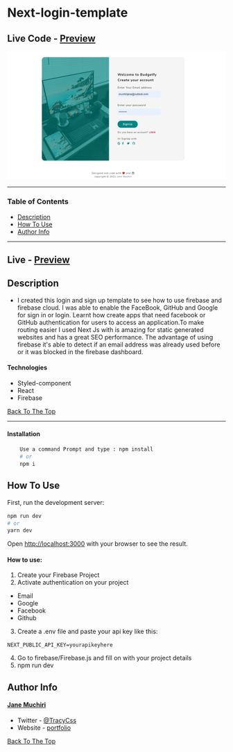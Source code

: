 # Next-login-template
## Live Code - [Preview](https://next-firebase-login-template.vercel.app/)
<!-- ctrl+shift+v : preview -->
![Project Image](img/login-template.png)

---

### Table of Contents
- [Description](#description)
- [How To Use](#how-to-use)
- [Author Info](#author-info)

---

## Live - [Preview](https://next-firebase-login-template.vercel.app/)

## Description
- I created this login and sign up template to see how to use firebase and firebase cloud. I was able to enable the FaceBook, GitHub and Google
for sign in or login. Learnt how create apps that need facebook or GitHub authentication for users to access an application.To make routing easier I used Next Js with is amazing for static generated websites and has a great SEO performance. The advantage of using firebase it's able to detect if an email address was already used before or it was blocked in the firebase dashboard.

#### Technologies
- Styled-component
- React
- Firebase



[Back To The Top](Next-login-template)

---
#### Installation
```bash
    Use a command Prompt and type : npm install
    # or
    npm i
```

## How To Use
First, run the development server:

```bash
npm run dev
# or
yarn dev
```

Open [http://localhost:3000](http://localhost:3000) with your browser to see the result.

#### How to use:

1. Create your Firebase Project
2. Activate authentication on your project
 - Email
 - Google
 - Facebook
 - Github
3. Create a .env file and paste your api key like this:

```
NEXT_PUBLIC_API_KEY=yourapikeyhere
```

4. Go to firebase/Firebase.js and fill on with your project details
5. npm run dev


## Author Info
#### [Jane Muchiri ](https://github.com/muchirijane)

- Twitter - [@TracyCss](https://twitter.com/TracyCss)
- Website - [portfolio](https://jane.vercel.app/)

[Back To The Top](Next-login-template)

